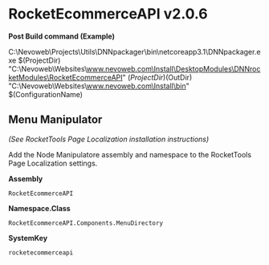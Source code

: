 # RocketEcommerceAPI  v2.0.6


**Post Build command (Example)**

C:\Nevoweb\Projects\Utils\DNNpackager\bin\netcoreapp3.1\DNNpackager.exe $(ProjectDir) "C:\Nevoweb\Websites\www.nevoweb.com\Install\DesktopModules\DNNrocketModules\RocketEcommerceAPI" $(ProjectDir)$(OutDir) "C:\Nevoweb\Websites\www.nevoweb.com\Install\bin" $(ConfigurationName)




## Menu Manipulator

*(See RocketTools Page Localization installation instructions)*

Add the Node Manipulatore assembly and namespace to the RocketTools Page Localization settings.  

**Assembly**
```
RocketEcommerceAPI
```
**Namespace.Class**
```
RocketEcommerceAPI.Components.MenuDirectory
```
**SystemKey**
```
rocketecommerceapi
```